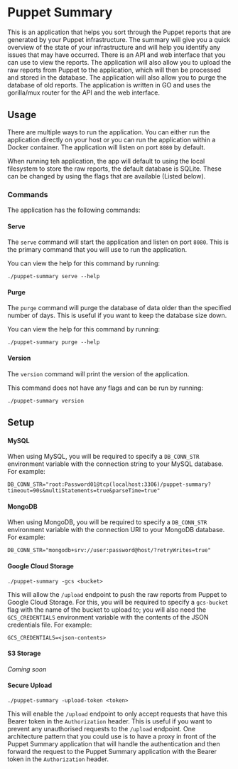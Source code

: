 # Puppet Summary

This is an application that helps you sort through the Puppet reports that are generated by your Puppet infrastructure.
The summary will give you a quick overview of the state of your infrastructure and will help you identify any issues
that may have occurred. There is an API and web interface that you can use to view the reports. The application will
also allow you to upload the raw reports from Puppet to the application, which will then be processed and stored in
the database. The application will also allow you to purge the database of old reports. The application is written in
GO and uses the gorilla/mux router for the API and the web interface.

## Usage

There are multiple ways to run the application. You can either run the application directly on your host or you can
run the application within a Docker container. The application will listen on port `8080` by default.

When running teh application, the app will default to using the local filesystem to store the raw reports, the default
database is SQLite. These can be changed by using the flags that are available (Listed below).

### Commands

The application has the following commands:

#### Serve

The `serve` command will start the application and listen on port `8080`. This is the primary command that you will
use to run the application.

You can view the help for this command by running:

```shell
./puppet-summary serve --help
```

#### Purge

The `purge` command will purge the database of data older than the specified number of days. This is useful if you
want to keep the database size down.

You can view the help for this command by running:

```shell
./puppet-summary purge --help
```

#### Version

The `version` command will print the version of the application.

This command does not have any flags and can be run by running:

```shell
./puppet-summary version
```

## Setup

#### MySQL

When using MySQL, you will be required to specify a `DB_CONN_STR` environment variable with the connection string
to your MySQL database. For example:

```text
DB_CONN_STR="root:Password01@tcp(localhost:3306)/puppet-summary?timeout=90s&multiStatements=true&parseTime=true"
```

#### MongoDB

When using MongoDB, you will be required to specify a `DB_CONN_STR` environment variable with the connection URI to your
MongoDB database. For example:

```text
DB_CONN_STR="mongodb+srv://user:password@host/?retryWrites=true"
```

#### Google Cloud Storage

```shell
./puppet-summary -gcs <bucket>
```

This will allow the `/upload` endpoint to push the raw reports from Puppet to Google Cloud Storage. For this, you will
be required to specify a `gcs-bucket` flag with the name of the bucket to upload to; you will also need
the `GCS_CREDENTIALS` environment variable with the contents of the JSON credentials file. For example:

```text
GCS_CREDENTIALS=<json-contents>
```

#### S3 Storage

_Coming soon_

#### Secure Upload

```shell
./puppet-summary -upload-token <token>
```

This will enable the `/upload` endpoint to only accept requests that have this Bearer token in the `Authorization`
header. This is useful if you want to prevent any unauthorised requests to the `/upload` endpoint. One architecture
pattern that you could use is to have a proxy in front of the Puppet Summary application that will handle the
authentication and then forward the request to the Puppet Summary application with the Bearer token in the
`Authorization` header.
